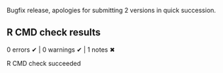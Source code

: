 Bugfix release, apologies for submitting 2 versions in quick succession.

## R CMD check results

0 errors ✔ \| 0 warnings ✔ \| 1 notes ✖

R CMD check succeeded
